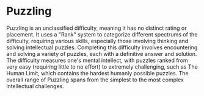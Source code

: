 # Puzzling

Puzzling is an unclassified difficulty, meaning it has no distinct rating or placement. It uses a "Rank" system to categorize different spectrums of the difficulty, requiring various skills, especially those involving thinking and solving intellectual puzzles. Completing this difficulty involves encountering and solving a variety of puzzles, each with a definitive answer and solution. The difficulty measures one's mental intellect, with puzzles ranked from very easy (requiring little to no effort) to extremely challenging, such as The Human Limit, which contains the hardest humanly possible puzzles. The overall range of Puzzling spans from the simplest to the most complex intellectual challenges.
